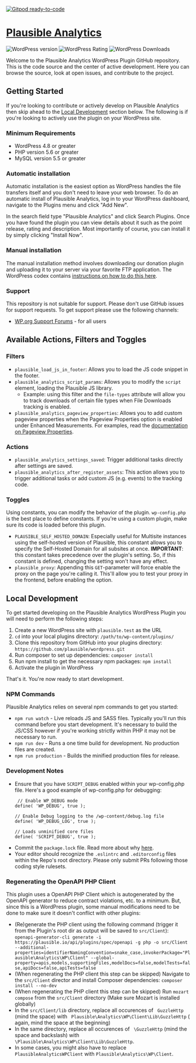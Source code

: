 [![Gitpod ready-to-code](https://img.shields.io/badge/Gitpod-ready--to--code-blue?logo=gitpod)](https://gitpod.io/#https://github.com/plausible/wordpress)

# [Plausible Analytics](https://plausible.io "Plausible Analytics") #

![WordPress version](https://img.shields.io/wordpress/plugin/v/plausible-analytics.svg) ![WordPress Rating](https://img.shields.io/wordpress/plugin/r/plausible-analytics.svg) ![WordPress Downloads](https://img.shields.io/wordpress/plugin/dt/plausible-analytics.svg)

Welcome to the Plausible Analytics WordPress Plugin GitHub repository. This is the code source and the center of active development. Here you can
browse the source, look at open issues, and contribute to the project.

## Getting Started

If you're looking to contribute or actively develop on Plausible Analytics then skip ahead to
the [Local Development](https://github.com/plausible/wordpress/#local-development) section below. The following is if you're looking to actively use
the plugin on your WordPress site.

### Minimum Requirements

* WordPress 4.8 or greater
* PHP version 5.6 or greater
* MySQL version 5.5 or greater

### Automatic installation

Automatic installation is the easiest option as WordPress handles the file transfers itself and you don't need to leave your web browser. To do an
automatic install of Plausible Analytics, log in to your WordPress dashboard, navigate to the Plugins menu and click "Add New".

In the search field type "Plausible Analytics" and click Search Plugins. Once you have found the plugin you can view details about it such as the
point release, rating and description. Most importantly of course, you can install it by simply clicking "Install Now".

### Manual installation

The manual installation method involves downloading our donation plugin and uploading it to your server via your favorite FTP application. The
WordPress codex contains [instructions on how to do this here](https://codex.wordpress.org/Managing_Plugins#Manual_Plugin_Installation).

### Support

This repository is not suitable for support. Please don't use GitHub issues for support requests. To get support please use the following channels:

* [WP.org Support Forums](https://wordpress.org/support/plugin/plausible-analytics) - for all users

## Available Actions, Filters and Toggles

### Filters

- `plausible_load_js_in_footer`: Allows you to load the JS code snippet in the footer.
- `plausible_analytics_script_params`: Allows you to modify the `script` element, loading the Plausible JS library.
  - Example: using this filter and the `file-types` attribute will allow you to track downloads of certain file types when File Downloads tracking is
    enabled.
- `plausible_analytics_pageview_properties`: Allows you to add custom pageview properties when the Pageview Properties option is enabled under
  Enhanced Measurements. For examples, read the [documentation on Pageview Properties](https://plausible.io/docs/custom-props/for-pageviews).

### Actions

- `plausible_analytics_settings_saved`: Trigger additional tasks directly after settings are saved.
- `plausible_analytics_after_register_assets`: This action allows you to trigger additional tasks or add custom JS (e.g. events) to the tracking code.

### Toggles

Using constants, you can modify the behavior of the plugin. `wp-config.php` is the best place to define constants. If you're using a custom plugin,
make sure its code is loaded before this plugin.

- `PLAUSIBLE_SELF_HOSTED_DOMAIN`: Especially useful for Multisite instances using the self-hosted version of Plausible, this constant allows you to
  specify the Self-Hosted Domain for all subsites at once. **IMPORTANT**: this constant takes precedence over the plugin's setting. So, if this
  constant is defined, changing the setting won't have any effect.
- `plausible_proxy`: Appending this `GET`-parameter will force enable the proxy on the page you\'re calling it. This'll allow you to test your proxy
  in the frontend, before enabling the option.

## Local Development

To get started developing on the Plausible Analytics WordPress Plugin you will need to perform the following steps:

1. Create a new WordPress site with `plausible.test` as the URL
2. `cd` into your local plugins directory: `/path/to/wp-content/plugins/`
3. Clone this repository from GitHub into your plugins directory: `https://github.com/plausible/wordpress.git`
4. Run composer to set up dependencies: `composer install`
5. Run npm install to get the necessary npm packages: `npm install`
6. Activate the plugin in WordPress

That's it. You're now ready to start development.

### NPM Commands

Plausible Analytics relies on several npm commands to get you started:

* `npm run watch` - Live reloads JS and SASS files. Typically you'll run this command before you start development. It's necessary to build the JS/CSS
  however if you're working strictly within PHP it may not be necessary to run.
* `npm run dev` - Runs a one time build for development. No production files are created.
* `npm run production` - Builds the minified production files for release.

### Development Notes

* Ensure that you have `SCRIPT_DEBUG` enabled within your wp-config.php file. Here's a good example of wp-config.php for debugging:
    ```
     // Enable WP_DEBUG mode
    define( 'WP_DEBUG', true );
    
    // Enable Debug logging to the /wp-content/debug.log file
    define( 'WP_DEBUG_LOG', true );
   
    // Loads unminified core files
    define( 'SCRIPT_DEBUG', true );
    ```
* Commit the `package.lock` file. Read more about why [here](https://docs.npmjs.com/files/package-lock.json).
* Your editor should recognize the `.eslintrc` and `.editorconfig` files within the Repo's root directory. Please only submit PRs following those
  coding style rulesets.

### Regenerating the OpenAPI PHP Client

This plugin uses a OpenAPI PHP Client which is autogenerated by the OpenAPI generator to reduce contract violations, etc. to a minimum. But, since
this is a WordPress plugin, some manual modifications need to be done to make sure it doesn't conflict with other plugins:

- (Re)generate the PHP client using the following command (trigger it from the Plugin's root dir as output will be saved to `src/Client`):
  `openapi-generator-cli generate -i https://plausible.io/api/plugins/spec/openapi -g php -o src/Client --additional-properties=identifierNamingConvention=snake_case,invokerPackage="Plausible\Analytics\WP\Client" --global-property=apis,models,supportingFiles,modelDocs=false,modelTests=false,apiDocs=false,apiTests=false`
- (When regenerating the PHP client this step can be skipped) Navigate to the `src/Client` director and install Composer
  dependencies: `composer install --no-dev`
- (When regenerating the PHP client this step can be skipped) Run `mozart compose` from the `src/Client` directory (Make sure Mozart is installed
  globally)
- In the `src/Client/lib` directory, replace all occurences of ` GuzzleHttp` (mind the space) with ` Plausible\Analytics\WP\Client\Lib\GuzzleHttp` (
  again, mind the space at the beginning)
- In the same directory, replace all occurences of ` \GuzzleHttp` (mind the space and backslash)
  with ` \Plausible\Analytics\WP\Client\Lib\GuzzleHttp`.
- In some cases, you might also have to replace `PlausibleAnalyticsWPClient` with `Plausible\Analytics\WP\Client`.

